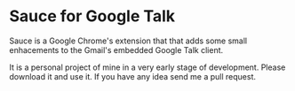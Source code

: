 Sauce for Google Talk
=====================

Sauce is a Google Chrome's extension that that adds some small enhacements to
the Gmail's embedded Google Talk client.

It is a personal project of mine in a very early stage of development. Please
download it and use it. If you have any idea send me a pull request.

